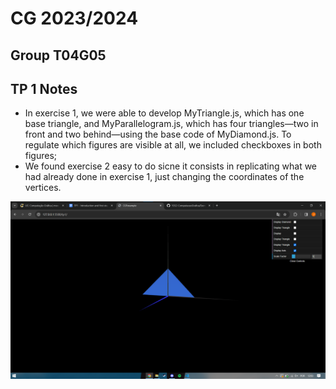 # CG 2023/2024

## Group T04G05

## TP 1 Notes

- In exercise 1, we were able to develop MyTriangle.js, which has one base triangle, and MyParallelogram.js, which has four triangles—two in front and two behind—using the base code of MyDiamond.js. To regulate which figures are visible at all, we included checkboxes in both figures;
- We found exercise 2 easy to do sicne it consists in replicating what we had already done in exercise 1, just changing the coordinates of the vertices.

![Screenshot 1](screenshots/cg-t04g05-tp1-1.png)
